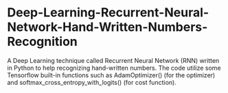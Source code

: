 # Deep-Learning-Recurrent-Neural-Network-Hand-Written-Numbers-Recognition
A Deep Learning technique called Recurrent Neural Network (RNN) written in Python to help recognizing hand-written numbers. The code utilize some Tensorflow built-in functions such as AdamOptimizer() (for the optimizer) and softmax_cross_entropy_with_logits() (for cost function). 
